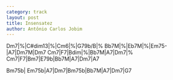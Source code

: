 ```yaml
---
category: track
layout: post
title: Insensatez
author: Antônio Carlos Jobim
---
```


<canvas class="chords">Dm7|%|C#dim13|%|Cm6|%|G79b/B|%
Bb7M|%|Eb7M|%|Em75-|A7|Dm7M|Dm7
Cm7|F7|Bdim|%|Bb7M|A7|Dm7|%
Cm7|F7|Bm7|E79b|Bb7M|A7|Dm7|A7</canvas>

<canvas class="chords">Bm75b| Em75b|A7|Dm7|Bm75b|Bb7M|A7|Dm7|G7</canvas>





